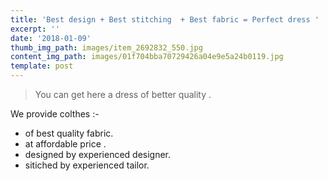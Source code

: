 ```yaml
---
title: 'Best design + Best stitching  + Best fabric = Perfect dress '
excerpt: ''
date: '2018-01-09'
thumb_img_path: images/item_2692832_550.jpg
content_img_path: images/01f704bba70729426a04e9e5a24b0119.jpg
template: post
---
```

> You can get here a dress of better quality .
 
 We provide colthes  :- 
* of best quality fabric. 
*  at affordable price .
* designed by experienced designer.
* sitiched by experienced tailor.